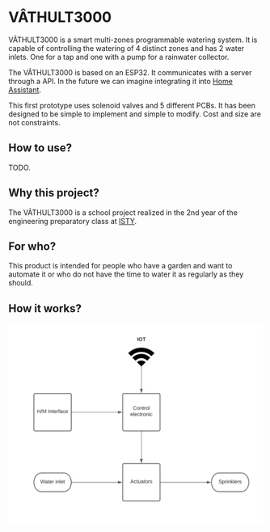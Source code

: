 # VÂTHULT3000

VÂTHULT3000 is a smart multi-zones programmable watering system.
It is capable of controlling the watering of 4 distinct zones and has 2 water inlets.
One for a tap and one with a pump for a rainwater collector.


The VÂTHULT3000 is based on an ESP32. It communicates with a server through a API. In the future we can imagine integrating it into [Home Assistant](https://github.com/home-assistant).


This first prototype uses solenoid valves and 5 different PCBs. It has been designed to be simple to implement and simple to modify. Cost and size are not constraints.

## How to use?
TODO.

## Why this project?
The VÂTHULT3000 is a school project realized in the 2nd year of the engineering preparatory class at [ISTY](https://www.isty.uvsq.fr/).

## For who?
This product is intended for people who have a garden and want to automate it or who do not have the time to water it as regularly as they should.

## How it works?
![Functionnal Diagram](BlocDiagram_Global.png?raw=true)
